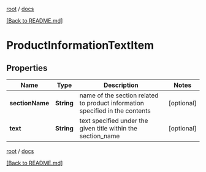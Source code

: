[root](./../ "root") / [docs](./ "docs")

[[Back to README.md]](./../README.md "[Back to README.md]")

# ProductInformationTextItem

## Properties

| Name | Type | Description | Notes |
|------------ | ------------- | ------------- | -------------|
|**sectionName** | **String** | name of the section related to product information specified in the contents |  [optional] |
|**text** | **String** | text specified under the given title within the section_name |  [optional] |

[root](./../ "root") / [docs](./ "docs")

[[Back to README.md]](./../README.md "[Back to README.md]")